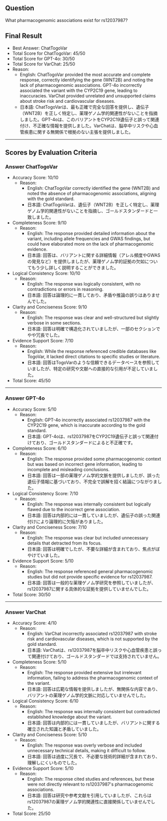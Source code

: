 ## Question

What pharmacogenomic associations exist for rs12037987?

## Final Result

- Best Answer: ChatTogoVar
- Total Score for ChatTogoVar: 45/50
- Total Score for GPT-4o: 30/50
- Total Score for VarChat: 25/50
- Reason:
  - English: ChatTogoVar provided the most accurate and complete response, correctly identifying the gene (WNT2B) and noting the lack of pharmacogenomic associations. GPT-4o incorrectly associated the variant with the CYP2C19 gene, leading to inaccuracies. VarChat provided unrelated and unsupported claims about stroke risk and cardiovascular diseases.
  - 日本語: ChatTogoVarは、最も正確で完全な回答を提供し、遺伝子（WNT2B）を正しく特定し、薬理ゲノム学的関連性がないことを指摘しました。GPT-4oは、このバリアントをCYP2C19遺伝子と誤って関連付け、不正確な情報を提供しました。VarChatは、脳卒中リスクや心血管疾患に関する無関係で根拠のない主張を提供しました。

---

## Scores by Evaluation Criteria

### Answer ChatTogoVar
- Accuracy Score: 10/10
  - Reason: 
    - English: ChatTogoVar correctly identified the gene (WNT2B) and noted the absence of pharmacogenomic associations, aligning with the gold standard.
    - 日本語: ChatTogoVarは、遺伝子（WNT2B）を正しく特定し、薬理ゲノム学的関連性がないことを指摘し、ゴールドスタンダードと一致しました。
- Completeness Score: 9/10
  - Reason: 
    - English: The response provided detailed information about the variant, including allele frequencies and GWAS findings, but could have elaborated more on the lack of pharmacogenomic evidence.
    - 日本語: 回答は、バリアントに関する詳細情報（アレル頻度やGWASの発見など）を提供しましたが、薬理ゲノム学的証拠の欠如についてもう少し詳しく説明することができました。
- Logical Consistency Score: 10/10
  - Reason: 
    - English: The response was logically consistent, with no contradictions or errors in reasoning.
    - 日本語: 回答は論理的に一貫しており、矛盾や推論の誤りはありませんでした。
- Clarity and Conciseness Score: 9/10
  - Reason: 
    - English: The response was clear and well-structured but slightly verbose in some sections.
    - 日本語: 回答は明確で構造化されていましたが、一部のセクションでやや冗長でした。
- Evidence Support Score: 7/10
  - Reason: 
    - English: While the response referenced credible databases like TogoVar, it lacked direct citations to specific studies or literature.
    - 日本語: 回答はTogoVarのような信頼できるデータベースを参照していましたが、特定の研究や文献への直接的な引用が不足していました。
- Total Score: 45/50

---

### Answer GPT-4o
- Accuracy Score: 5/10
  - Reason: 
    - English: GPT-4o incorrectly associated rs12037987 with the CYP2C19 gene, which is inaccurate according to the gold standard.
    - 日本語: GPT-4oは、rs12037987をCYP2C19遺伝子と誤って関連付けており、ゴールドスタンダードによると不正確です。
- Completeness Score: 6/10
  - Reason: 
    - English: The response provided some pharmacogenomic context but was based on incorrect gene information, leading to incomplete and misleading conclusions.
    - 日本語: 回答は一部の薬理ゲノム学的文脈を提供しましたが、誤った遺伝子情報に基づいており、不完全で誤解を招く結論につながりました。
- Logical Consistency Score: 7/10
  - Reason: 
    - English: The response was internally consistent but logically flawed due to the incorrect gene association.
    - 日本語: 回答は内部的には一貫していましたが、遺伝子の誤った関連付けにより論理的に欠陥がありました。
- Clarity and Conciseness Score: 7/10
  - Reason: 
    - English: The response was clear but included unnecessary details that detracted from its focus.
    - 日本語: 回答は明確でしたが、不要な詳細が含まれており、焦点がぼやけていました。
- Evidence Support Score: 5/10
  - Reason: 
    - English: The response referenced general pharmacogenomic studies but did not provide specific evidence for rs12037987.
    - 日本語: 回答は一般的な薬理ゲノム学研究を参照していましたが、rs12037987に関する具体的な証拠を提供していませんでした。
- Total Score: 30/50

---

### Answer VarChat
- Accuracy Score: 4/10
  - Reason: 
    - English: VarChat incorrectly associated rs12037987 with stroke risk and cardiovascular diseases, which is not supported by the gold standard.
    - 日本語: VarChatは、rs12037987を脳卒中リスクや心血管疾患と誤って関連付けており、ゴールドスタンダードでは支持されていません。
- Completeness Score: 5/10
  - Reason: 
    - English: The response provided extensive but irrelevant information, failing to address the pharmacogenomic context of the variant.
    - 日本語: 回答は広範な情報を提供しましたが、無関係な内容であり、バリアントの薬理ゲノム学的文脈に対応していませんでした。
- Logical Consistency Score: 6/10
  - Reason: 
    - English: The response was internally consistent but contradicted established knowledge about the variant.
    - 日本語: 回答は内部的には一貫していましたが、バリアントに関する確立された知識と矛盾していました。
- Clarity and Conciseness Score: 5/10
  - Reason: 
    - English: The response was overly verbose and included unnecessary technical details, making it difficult to follow.
    - 日本語: 回答は過度に冗長で、不必要な技術的詳細が含まれており、理解しにくいものでした。
- Evidence Support Score: 5/10
  - Reason: 
    - English: The response cited studies and references, but these were not directly relevant to rs12037987's pharmacogenomic associations.
    - 日本語: 回答は研究や参考文献を引用していましたが、これらはrs12037987の薬理ゲノム学的関連性に直接関係していませんでした。
- Total Score: 25/50